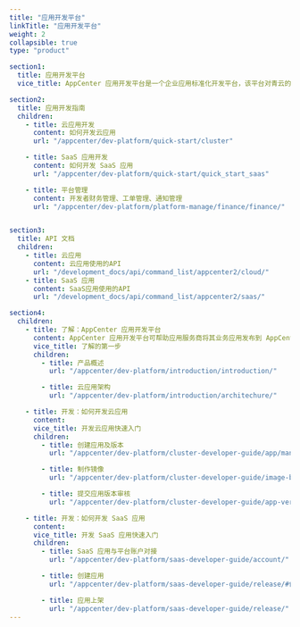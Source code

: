 ```yaml
---
title: "应用开发平台"
linkTitle: "应用开发平台"
weight: 2
collapsible: true
type: "product"

section1:
  title: 应用开发平台
  vice_title: AppCenter 应用开发平台是一个企业应用标准化开发平台，该平台对青云的合作伙伴及个人都开放，但个人用户不能发布应用到商店供公众使用。

section2:
  title: 应用开发指南
  children:
    - title: 云应用开发
      content: 如何开发云应用
      url: "/appcenter/dev-platform/quick-start/cluster"

    - title: SaaS 应用开发
      content: 如何开发 SaaS 应用
      url: "/appcenter/dev-platform/quick-start/quick_start_saas"

    - title: 平台管理
      content: 开发者财务管理、工单管理、通知管理
      url: "/appcenter/dev-platform/platform-manage/finance/finance/"


section3:
  title: API 文档
  children:
    - title: 云应用
      content: 云应用使用的API
      url: "/development_docs/api/command_list/appcenter2/cloud/"
    - title: SaaS 应用
      content: SaaS应用使用的API
      url: "/development_docs/api/command_list/appcenter2/saas/"

section4:
  children:
    - title: 了解：AppCenter 应用开发平台
      content: AppCenter 应用开发平台可帮助应用服务商将其业务应用发布到 AppCenter 应用市场。
      vice_title: 了解的第一步
      children:
        - title: 产品概述
          url: "/appcenter/dev-platform/introduction/introduction/"

        - title: 云应用架构
          url: "/appcenter/dev-platform/introduction/architechure/"

    - title: 开发：如何开发云应用
      content: 
      vice_title: 开发云应用快速入门
      children: 
        - title: 创建应用及版本
          url: "/appcenter/dev-platform/cluster-developer-guide/app/management/#创建应用"

        - title: 制作镜像
          url: "/appcenter/dev-platform/cluster-developer-guide/image-build/build/"

        - title: 提交应用版本审核
          url: "/appcenter/dev-platform/cluster-developer-guide/app-version/management/#提交应用版本"

    - title: 开发：如何开发 SaaS 应用
      content: 
      vice_title: 开发 SaaS 应用快速入门
      children: 
        - title: SaaS 应用与平台账户对接
          url: "/appcenter/dev-platform/saas-developer-guide/account/"

        - title: 创建应用
          url: "/appcenter/dev-platform/saas-developer-guide/release/#创建应用"

        - title: 应用上架
          url: "/appcenter/dev-platform/saas-developer-guide/release/"
---
```



<!-- type: "product" 这个参数表明这是一个产品index页面 -->
<!-- section1 为产品index页面 主标题 副标题 video  video_img为视频图片  -->
<!-- section2 为产品index页面 第一个大块的用户文档配置  -->
<!-- section3 为产品index页面 第二个大块的开发者文档配置  -->
<!-- section4 为产品index页面 第三个大块的学习路径配置  -->